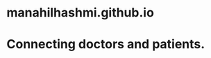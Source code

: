 # manahilhashmi.github.io
<!DOCTYPE html>
<html>
<body>
		<h1> Connecting doctors and patients. </h1>
</body>
</html>
